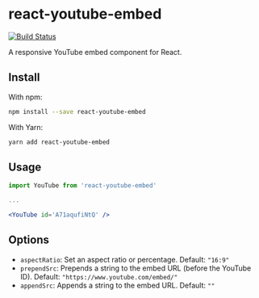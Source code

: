 # react-youtube-embed

[![Build Status](https://travis-ci.org/n1ckdm/react-youtube-embed.svg?branch=master)](https://travis-ci.org/n1ckdm/react-youtube-embed)

A responsive YouTube embed component for React.

## Install

With npm:

```bash
npm install --save react-youtube-embed
```

With Yarn:

```bash
yarn add react-youtube-embed
```

## Usage

```jsx
import YouTube from 'react-youtube-embed'

...

<YouTube id='A71aqufiNtQ' />
```

## Options

- `aspectRatio`: Set an aspect ratio or percentage. Default: `"16:9"`
- `prependSrc`: Prepends a string to the embed URL (before the YouTube ID). Default: `"https://www.youtube.com/embed/"`
- `appendSrc`: Appends a string to the embed URL. Default: `""`
